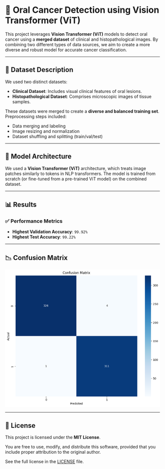 # 🧠 Oral Cancer Detection using Vision Transformer (ViT)

This project leverages **Vision Transformer (ViT)** models to detect oral cancer using a **merged dataset** of clinical and histopathological images. By combining two different types of data sources, we aim to create a more diverse and robust model for accurate cancer classification.

---

## 📁 Dataset Description

We used two distinct datasets:

- **Clinical Dataset**: Includes visual clinical features of oral lesions.
- **Histopathological Dataset**: Comprises microscopic images of tissue samples.

These datasets were merged to create a **diverse and balanced training set**. Preprocessing steps included:

- Data merging and labeling
- Image resizing and normalization
- Dataset shuffling and splitting (train/val/test)

---

## 🧠 Model Architecture

We used a **Vision Transformer (ViT)** architecture, which treats image patches similarly to tokens in NLP transformers. The model is trained from scratch (or fine-tuned from a pre-trained ViT model) on the combined dataset.

---

## 📊 Results

### ✅ Performance Metrics

- **Highest Validation Accuracy**: `99.92%`
- **Highest Test Accuracy**: `99.22%`


---

## 📉 Confusion Matrix

![Confusion Matrix](/confusion%20matrix.png)

---

## 📄 License

This project is licensed under the **MIT License**.

You are free to use, modify, and distribute this software, provided that you include proper attribution to the original author.

See the full license in the [LICENSE](./LICENSE) file.


